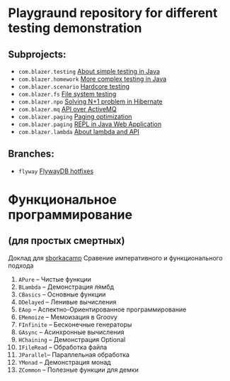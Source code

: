 # Playgraund repository for different testing demonstration

## Subprojects:

 * `com.blazer.testing` [About simple testing in Java](http://blog.blzr.me/2012/08/blog-post_3.html)
 * `com.blazer.homework` [More complex testing in Java](http://blog.blzr.me/2012/08/blog-post_10.html)
 * `com.blazer.scenario` [Hardcore testing](http://blog.blzr.me/2013/03/blog-post_27.html)
 * `com.blazer.fs` [File system testing](http://blog.blzr.me/2013/05/blog-post_31.html)
 * `com.blazer.npo` [Solving N+1 problem in Hibernate](http://blog.blzr.me/2013/11/n1-hibernate.html)
 * `com.blazer.mq` [API over ActiveMQ](http://blog.blzr.me/2013/11/api-over-activemq.html)
 * `com.blazer.paging` [Paging optimization](http://blog.blzr.me/2013/12/blog-post_8.html)
 * `com.blazer.paging` [REPL in Java Web Application](http://blog.blzr.me/2013/12/repl-java-web-application.html)
 * `com.blazer.lambda` [About lambda and API](http://blog.blzr.me/2014/03/api.html)

## Branches:

 * `flyway` [FlywayDB hotfixes](http://flywaydb.org/documentation/faq.html#hot-fixes)

# Функциональное программирование
## (для простых смертных)

Доклад для [sborkacamp](https://vk.com/sborkacamp)
Сравение императивного и функционального подхода

1. `APure` – Чистые функции
2. `BLambda` – Демонстрация лямбд
3. `CBasics` – Основные функции
4. `DDelayed` – Ленивые вычисления
5. `EAop` – Аспектно-Ориентированное программирование
6. `EMemoize` – Мемоизация в Groovy
7. `FInfinite` – Бесконечные генераторы
8. `GAsync` – Асинхронные вычисления
9. `HChaining` – Демонстрация Optional
10. `IFileRead` – Обработка файла
11. `JParallel`– Параллельная обработка
12. `YMonad` – Демонстрация монад
13. `ZCommon` – Полезные функции для демки
